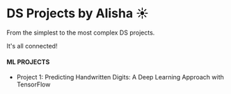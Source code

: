 # DS Projects by Alisha ☀️

From the simplest to the most complex DS projects.

It's all connected!

#### ML PROJECTS
- Project 1: Predicting Handwritten Digits: A Deep Learning Approach with TensorFlow
